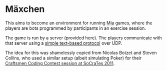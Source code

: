 Mäxchen
=======

This aims to become an environment for running [Mia](http://en.wikipedia.org/wiki/Mia_%28game%29) games, where the players are bots programmed by participants in an exercise session.

The game is run by a server (provided here). The players communicate with that server using a [simple text-based protocol](protocol.markdown) over UDP.

The idea for this was shamelessly copied from Nicolas Botzet and Steven Collins, who used a similar setup (albeit simulating Poker) for their [Craftsmen Coding Contest session at SoCraTes 2011](http://socrates2011.pbworks.com/w/page/44002190/Sessions).

